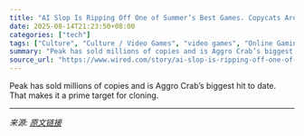 ```yaml
---
title: "AI Slop Is Ripping Off One of Summer’s Best Games. Copycats Are Proving Hard to Kill"
date: 2025-08-14T21:23:50+08:00
categories: ["tech"]
tags: ["Culture", "Culture / Video Games", "video games", "Online Gaming", "PC Games", "artificial intelligence", "Attack Of The Clones"]
summary: "Peak has sold millions of copies and is Aggro Crab’s biggest hit to date. That makes it a prime target for cloning."
source_url: "https://www.wired.com/story/ai-slop-is-ripping-off-one-of-summers-best-games-fighting-back-is-harder-than-you-think/"
---
```


Peak has sold millions of copies and is Aggro Crab’s biggest hit to date. That makes it a prime target for cloning.

---

*来源: [原文链接](https://www.wired.com/story/ai-slop-is-ripping-off-one-of-summers-best-games-fighting-back-is-harder-than-you-think/)*
